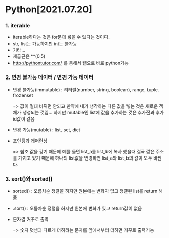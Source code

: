 # Python[2021.07.20]

### 

### 1. iterable

- iterable하다는 것은 for문에 넣을 수 있다는 것이다.
- str, list는 가능하지만 int는 불가능
- 기타...
- 제곱근은 **(0.5)
- http://pythontutor.com/ 를 통해서 웹으로 바로 python가능

### 2. 변경 불가능 데이터 / 변경 가능 데이터

- 변경 불가능(immutable) : 리터럴(number, string, boolean), range, tuple. frozenset

  => 값이 절대 바뀌면 안되고 만약에 내가 생각하는 다른 값을 넣는 것은 새로운 객체가 생성되는 것임... 하지만 mutable인 list에 값을 추가하는 것은 추가전과 후가 id값이 같음

- 변경 가능(mutable) : list, set, dict

- 포인팅과 래퍼런싱

  => 참조 값을 갖기 때문에 예를 들면 list_a를 list_b에 복사 했을때 결국 같은 주소를 가지고 있기 때문에 하나의 list값을 변경하면 list_a와 list_b의 값이 모두 바뀐다.

### 3. sort()와 sorted()

- sorted(<list>) : 오름차순 정렬을 하지만 원본에는 변화가 없고 정렬된 list를 return 해줌

- <list>.sort() : 오름차순 정렬을 하지만 원본에 변화가 있고 return값이 없음

- 문자열 거꾸로 출력

  => 숫자 덧셈과 다르게 더하려는 문자를 앞에서부터 더하면 거꾸로 출력가능